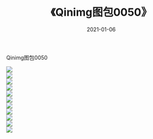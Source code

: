 ﻿---
layout: post
title:  《Qinimg图包0050》
date:   2021-01-06
img: http://imgx.orgx.ga/Qinimg图包/Qinimg图包0050/000.jpg
categories: [美女, 清纯, 唯美]
---

Qinimg图包0050

 ![](http://imgx.orgx.ga/Qinimg图包/Qinimg图包0050/001.jpg) <br>![](http://imgx.orgx.ga/Qinimg图包/Qinimg图包0050/002.jpg) <br>![](http://imgx.orgx.ga/Qinimg图包/Qinimg图包0050/003.jpg) <br>![](http://imgx.orgx.ga/Qinimg图包/Qinimg图包0050/004.jpg) <br>![](http://imgx.orgx.ga/Qinimg图包/Qinimg图包0050/005.jpg) <br>![](http://imgx.orgx.ga/Qinimg图包/Qinimg图包0050/006.jpg) <br>![](http://imgx.orgx.ga/Qinimg图包/Qinimg图包0050/007.jpg) <br>![](http://imgx.orgx.ga/Qinimg图包/Qinimg图包0050/008.jpg) <br>![](http://imgx.orgx.ga/Qinimg图包/Qinimg图包0050/009.jpg) <br>![](http://imgx.orgx.ga/Qinimg图包/Qinimg图包0050/010.jpg) <br>![](http://imgx.orgx.ga/Qinimg图包/Qinimg图包0050/011.jpg) <br>